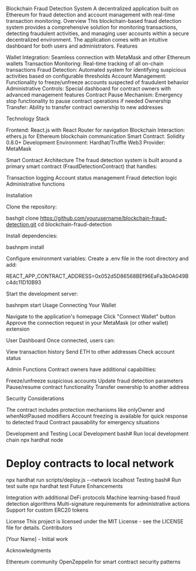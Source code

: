 Blockchain Fraud Detection System
A decentralized application built on Ethereum for fraud detection and account management with real-time transaction monitoring.
Overview
This blockchain-based fraud detection system provides a comprehensive solution for monitoring transactions, detecting fraudulent activities, and managing user accounts within a secure decentralized environment. The application comes with an intuitive dashboard for both users and administrators.
Features

Wallet Integration: Seamless connection with MetaMask and other Ethereum wallets
Transaction Monitoring: Real-time tracking of all on-chain transactions
Fraud Detection: Automated system for identifying suspicious activities based on configurable thresholds
Account Management: Functionality to freeze/unfreeze accounts suspected of fraudulent behavior
Administrative Controls: Special dashboard for contract owners with advanced management features
Contract Pause Mechanism: Emergency stop functionality to pause contract operations if needed
Ownership Transfer: Ability to transfer contract ownership to new addresses

Technology Stack

Frontend: React.js with React Router for navigation
Blockchain Interaction: ethers.js for Ethereum blockchain communication
Smart Contract: Solidity 0.8.0+
Development Environment: Hardhat/Truffle
Web3 Provider: MetaMask

Smart Contract Architecture
The fraud detection system is built around a primary smart contract (FraudDetectionContract) that handles:

Transaction logging
Account status management
Fraud detection logic
Administrative functions

Installation

Clone the repository:

bashgit clone https://github.com/yourusername/blockchain-fraud-detection.git
cd blockchain-fraud-detection

Install dependencies:

bashnpm install

Configure environment variables:
Create a .env file in the root directory and add:

REACT_APP_CONTRACT_ADDRESS=0x052d5D86568BEf96EaFa3b0A049Bc4dc11D10B93

Start the development server:

bashnpm start
Usage
Connecting Your Wallet

Navigate to the application's homepage
Click "Connect Wallet" button
Approve the connection request in your MetaMask (or other wallet) extension

User Dashboard
Once connected, users can:

View transaction history
Send ETH to other addresses
Check account status

Admin Functions
Contract owners have additional capabilities:

Freeze/unfreeze suspicious accounts
Update fraud detection parameters
Pause/resume contract functionality
Transfer ownership to another address

Security Considerations

The contract includes protection mechanisms like onlyOwner and whenNotPaused modifiers
Account freezing is available for quick response to detected fraud
Contract pausability for emergency situations

Development and Testing
Local Development
bash# Run local development chain
npx hardhat node

# Deploy contracts to local network
npx hardhat run scripts/deploy.js --network localhost
Testing
bash# Run test suite
npx hardhat test
Future Enhancements

Integration with additional DeFi protocols
Machine learning-based fraud detection algorithms
Multi-signature requirements for administrative actions
Support for custom ERC20 tokens

License
This project is licensed under the MIT License - see the LICENSE file for details.
Contributors

[Your Name] - Initial work

Acknowledgments

Ethereum community
OpenZeppelin for smart contract security patterns
